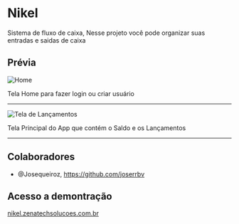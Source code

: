 # Nikel

Sistema de fluxo de caixa, Nesse projeto você pode organizar suas entradas e saidas de caixa

## Prévia

![Home](https://i.imgur.com/RFq1PzB.png)


Tela Home para fazer login ou criar usuário

---

![Tela de Lançamentos](https://i.imgur.com/vsFBRcx.png)


Tela Principal do App que contém o Saldo e os Lançamentos

---

## Colaboradores

- @Josequeiroz, https://github.com/joserrbv
 
## Acesso a demontração

[nikel.zenatechsolucoes.com.br](https://nikel.zenatechsolucoes.com.br/)



